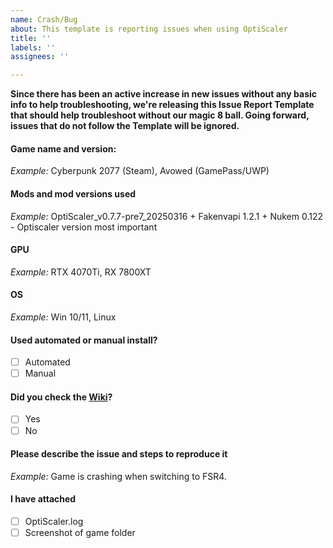 ```yaml
---
name: Crash/Bug
about: This template is reporting issues when using OptiScaler
title: ''
labels: ''
assignees: ''

---
```


**Since there has been an active increase in new issues without any basic info to help troubleshooting, we're releasing this Issue Report Template that should help troubleshoot without our magic 8 ball. Going forward, issues that do not follow the Template will be ignored.**

#### Game name and version:
*Example:* Cyberpunk 2077 (Steam), Avowed (GamePass/UWP)

#### Mods and mod versions used 
*Example:* OptiScaler_v0.7.7-pre7_20250316 + Fakenvapi 1.2.1 + Nukem 0.122 - Optiscaler version most important

#### GPU
*Example:*  RTX 4070Ti, RX 7800XT

#### OS 
*Example:*  Win 10/11, Linux

#### Used automated or manual install?
 - [ ] Automated
 - [ ] Manual

#### Did you check the [Wiki](https://github.com/cdozdil/OptiScaler/wiki)?
 - [ ] Yes
 - [ ] No

#### Please describe the issue and steps to reproduce it
*Example:* Game is crashing when switching to FSR4.

#### I have attached
 - [ ] OptiScaler.log
 - [ ] Screenshot of game folder
